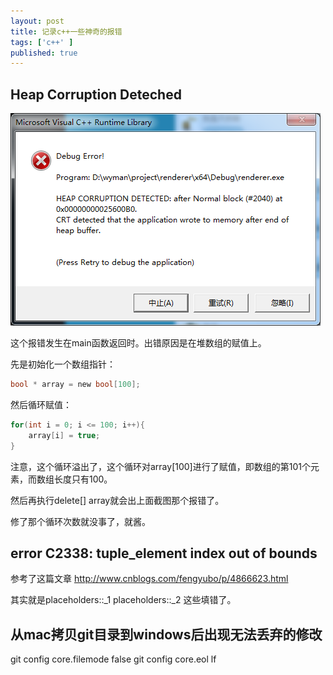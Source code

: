 ```yaml
---
layout: post
title: 记录c++一些神奇的报错
tags: ['c++' ]
published: true
---
```



<!--more-->


## Heap Corruption Deteched

![10.png](../images/2016.7/10.png)

这个报错发生在main函数返回时。出错原因是在堆数组的赋值上。

先是初始化一个数组指针：

```c
bool * array = new bool[100];
```

然后循环赋值：

```c
for(int i = 0; i <= 100; i++){
	array[i] = true;
}
```

注意，这个循环溢出了，这个循环对array[100]进行了赋值，即数组的第101个元素，而数组长度只有100。

然后再执行delete[] array就会出上面截图那个报错了。

修了那个循环次数就没事了，就酱。


## error C2338: tuple_element index out of bounds

参考了这篇文章 http://www.cnblogs.com/fengyubo/p/4866623.html

其实就是placeholders::_1 placeholders::_2 这些填错了。


## 从mac拷贝git目录到windows后出现无法丢弃的修改 

git config core.filemode false
git config core.eol lf